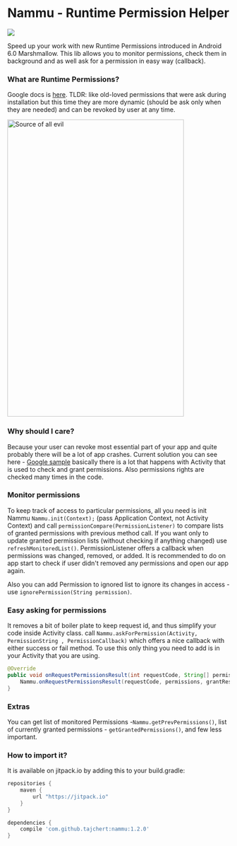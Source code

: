 Nammu - Runtime Permission Helper
=======
[![](https://jitpack.io/v/tajchert/Nammu.svg)](https://jitpack.io/#tajchert/Nammu)

Speed up your work with new Runtime Permissions introduced in Android 6.0 Marshmallow. This lib allows you to monitor permissions, check them in background and as well ask for a permission in easy way (callback).

### What are Runtime Permissions?
Google docs is [here](https://developer.android.com/training/permissions/requesting.html).
TLDR: like old-loved permissions that were ask during installation but this time they are more dynamic (should be ask only when they are needed) and can be revoked by user at any time.

<img src="image/screenshot.png" width="400" height="672" alt="Source of all evil"/>

### Why should I care?
Because your user can revoke most essential part of your app and quite probably there will be a lot of app crashes.
Current solution you can see here - [Google sample](https://github.com/googlesamples/android-RuntimePermissions) basically there is a lot that happens with Activity that is used to check and grant permissions. Also permissions rights are checked many times in the code.

### Monitor permissions
To keep track of access to particular permissions, all you need is init Nammu `Nammu.init(Context);` (pass Application Context, not Activity Context) and call `permissionCompare(PermissionListener)` to compare lists of granted permissions with previous method call. If you want only to update granted permission lists (without checking if anything changed) use `refreshMonitoredList()`. PermissionListener offers a callback when permissions was changed, removed, or added. It is recommended to do on app start to check if user didn't removed any permissions and open our app again.

Also you can add Permission to ignored list to ignore its changes in access - use `ignorePermission(String permission)`.


### Easy asking for permissions
It removes a bit of boiler plate to keep request id, and thus simplify your code inside Activity class.
call `Nammu.askForPermission(Activity, PermissionString , PermissionCallback)` which offers a nice callback with either success or fail method. To use this only thing you need to add is in your Activity that you are using.

```java
@Override
public void onRequestPermissionsResult(int requestCode, String[] permissions, int[] grantResults) {
    Nammu.onRequestPermissionsResult(requestCode, permissions, grantResults);
}
```

### Extras
You can get list of monitored Permissions -`Nammu.getPrevPermissions()`, list of currently granted permissions - `getGrantedPermissions()`, and few less important.

### How to import it?
It is available on jitpack.io by adding this to your build.gradle:

```groovy
repositories {
    maven {
        url "https://jitpack.io"
    }
}

dependencies {
    compile 'com.github.tajchert:nammu:1.2.0'
}
```
